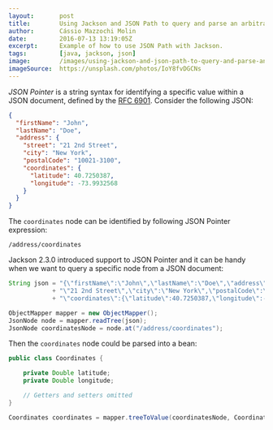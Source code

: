 ```yaml
---
layout:       post
title:        Using Jackson and JSON Path to query and parse an arbitrary JSON node
author:       Cássio Mazzochi Molin
date:         2016-07-13 13:19:05Z
excerpt:      Example of how to use JSON Path with Jackson.
tags:         [java, jackson, json]
image:        /images/using-jackson-and-json-path-to-query-and-parse-an-arbitrary-json-node.jpg
imageSource:  https://unsplash.com/photos/IoY8fvDGCNs
---
```


_JSON Pointer_ is a string syntax for identifying a specific value within a JSON document, defined by the [RFC 6901][1]. Consider the following JSON:

```json
{
  "firstName": "John",
  "lastName": "Doe",
  "address": {
    "street": "21 2nd Street",
    "city": "New York",
    "postalCode": "10021-3100",
    "coordinates": {
      "latitude": 40.7250387,
      "longitude": -73.9932568
    }
  }
}
```

The `coordinates` node can be identified by following JSON Pointer expression:

```nocode
/address/coordinates
```

Jackson 2.3.0 introduced support to JSON Pointer and it can be handy when we want to query a specific node from a JSON document:

```java
String json = "{\"firstName\":\"John\",\"lastName\":\"Doe\",\"address\":{\"street\":"
            + "\"21 2nd Street\",\"city\":\"New York\",\"postalCode\":\"10021-3100\","
            + "\"coordinates\":{\"latitude\":40.7250387,\"longitude\":-73.9932568}}}";

ObjectMapper mapper = new ObjectMapper();
JsonNode node = mapper.readTree(json);
JsonNode coordinatesNode = node.at("/address/coordinates");
```

Then the `coordinates` node could be parsed into a bean:

```java
public class Coordinates {

    private Double latitude;
    private Double longitude;

    // Getters and setters omitted
}
```

```java
Coordinates coordinates = mapper.treeToValue(coordinatesNode, Coordinates.class);
```

[1]: https://tools.ietf.org/html/rfc6901
[2]: https://github.com/jayway/JsonPath
[3]: http://jsonpath.com/
[4]: https://jsonpath.curiousconcept.com/
